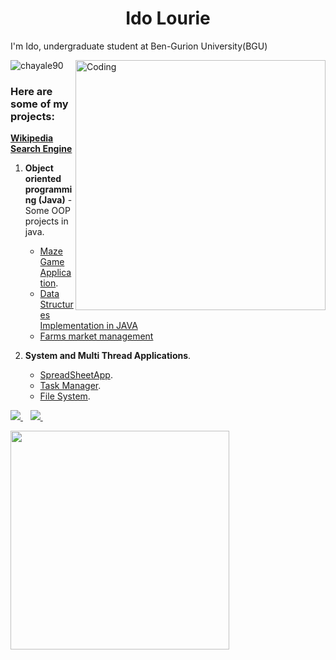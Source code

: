 <h1 align='center'>
  Ido Lourie
</h1>
<p>I'm Ido, undergraduate student at Ben-Gurion University(BGU)</p>
<img align="right" alt="Coding" width="400" src="https://media.tenor.com/S59bPkT0pqcAAAAC/programming.gif">

<p align="left"> <img src="https://komarev.com/ghpvc/?username=idolou&label=Profile%20views&color=0e75b6&style=flat" alt="chayale90" /> </p>

<h3>Here are some of my projects:</h3>

[**Wikipedia Search Engine**](https://github.com/idolou/Wikipedia-Search-Engine)

1.  **Object oriented programming (Java)** - Some OOP projects in java. 
      - [Maze Game Application]( https://github.com/idolou/Maze-Application).     
      - [Data Structures Implementation in JAVA](https://github.com/idolou/Data-structures-Application-with-java)
      - [Farms market management](https://github.com/idolou/Farms-market-management)


2. **System and Multi Thread Applications**.
      - [SpreadSheetApp](https://github.com/idolou/Shareable-SpreadSheetApp).
      - [Task Manager](https://github.com/idolou/Multi-Thread-Programs).    
      - [File System](https://github.com/idolou/Thread-Safe-FIle-System-Application).  


<!-- 3. **Statistical Learning and data analysis** -->






<p>
  
  <a href="https://www.linkedin.com/in/ido-lourie/">
    <img src="https://img.shields.io/badge/linkedin-%230077B5.svg?&style=for-the-badge&logo=linkedin&logoColor=white" />
  </a>&nbsp;&nbsp;
  <a href="https://open.spotify.com/user/iddolourie?si=04702341cbaa4605">
    <img src="https://img.shields.io/badge/Spotify-1ED760?&style=for-the-badge&logo=spotify&logoColor=white" />        
  </a>&nbsp;&nbsp;
</p>

<p>
  <a href="#"><img src="https://github-readme-stats.vercel.app/api?username=idolou&show_icons=true&count_private=true&theme=dark" width="350"></a>
</p>

<!-- <p>
  <a href="#" align='center'><img src="https://github-readme-stats.vercel.app/api/top-langs/?username=idolou&layout=compact&title_color=007bff&text_color=e7e7e7&icon_color=007bff&bg_color=171c28" width="350"></a>
</p> -->


<!-- [![spotify-github-profile](https://spotify-github-profile.vercel.app/api/view?uid=iddolourie&cover_image=true&theme=default&bar_color=53b14f&bar_color_cover=false)](https://spotify-github-profile.vercel.app/api/view?uid=iddolourie&redirect=true) -->



<!--
**idolou/idolou** is a ✨ _special_ ✨ repository because its `README.md` (this file) appears on your GitHub profile.

Here are some ideas to get you started:

- 🔭 I’m currently working on ...
- 🌱 I’m currently learning ...
- 👯 I’m looking to collaborate on ...
- 🤔 I’m looking for help with ...
- 💬 Ask me about ...
- 📫 How to reach me: ...
- 😄 Pronouns: ...
- ⚡ Fun fact: ...
-->

